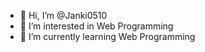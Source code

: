 - 👋 Hi, I’m @Janki0510
- 👀 I’m interested in Web Programming 
- 🌱 I’m currently learning Web Programming 


<!---
Janki0510/Janki0510 is a ✨ special ✨ repository because its `README.md` (this file) appears on your GitHub profile.
You can click the Preview link to take a look at your changes.
--->
